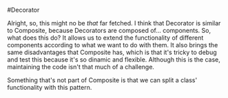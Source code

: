 #Decorator

Alright, so, this might no be *that* far fetched. I think that Decorator is similar to Composite, because Decorators
are composed of... components. So, what does this do? It allows us to extend the functionality of different components
according to what we want to do with them. It also brings the same disadvantages that Composite has, which is that
it's tricky to debug and test this because it's so dinamic and flexible. Although this is the case, maintaining the code isn't that much of a challenge.

Something that's not part of Composite is that we can split a class' functionality with this pattern.